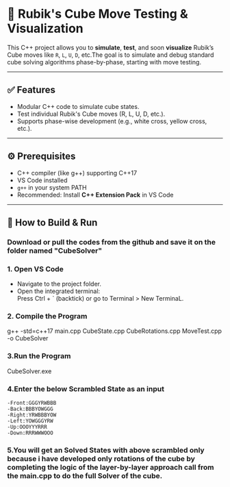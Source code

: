 # 🧊 Rubik's Cube Move Testing & Visualization

This C++ project allows you to **simulate**, **test**, and soon **visualize** Rubik’s Cube moves like `R`, `L`, `U`, `D`, etc.The goal is to simulate and debug standard cube solving algorithms phase-by-phase, starting with move testing.

---

## ✅ Features

- Modular C++ code to simulate cube states.
- Test individual Rubik's Cube moves (R, L, U, D, etc.).
- Supports phase-wise development (e.g., white cross, yellow cross, etc.).

---

## ⚙️ Prerequisites

- C++ compiler (like g++) supporting C++17  
- VS Code installed  
- `g++` in your system PATH  
- Recommended: Install **C++ Extension Pack** in VS Code

---

## 🚀 How to Build & Run

### Download or pull the codes from the github and save it on the folder named "CubeSolver"

### 1. Open VS Code
- Navigate to the project folder.
- Open the integrated terminal:  
  Press Ctrl + ` (backtick) or go to Terminal > New TerminaL.

### 2. Compile the Program


g++ -std=c++17 main.cpp CubeState.cpp CubeRotations.cpp MoveTest.cpp -o CubeSolver

### 3.Run the Program
 CubeSolver.exe

### 4.Enter the below Scrambled State as an input
    -Front:GGGYRWBBB
    -Back:BBBYOWGGG
    -Right:YRWBBBYOW
    -Left:YOWGGGYRW
    -Up:OOOYYYRRR
    -Down:RRRWWWOOO
### 5.You will get an Solved States with above scrambled only because i have developed only rotations of the cube by completing the logic of the layer-by-layer approach call from the main.cpp to do the full Solver of the cube.
